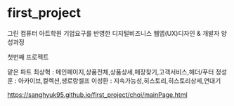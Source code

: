 # first_project

그린 컴퓨터 아트학원
기업요구를 반영한 디지털비즈니스 웹앱(UX)디자인 & 개발자 양성과정

첫번째 프로젝트

맡은 파트
최상혁 : 메인페이지,상품전체,상품상세,매장찾기,고객서비스,헤더/푸터
정성훈 : 아카이브,컬렉션,생로랑셀프
이성환 : 지속가능성,히스토리,히스토리상세,연대기

https://sanghyuk95.github.io/first_project/choi/mainPage.html
